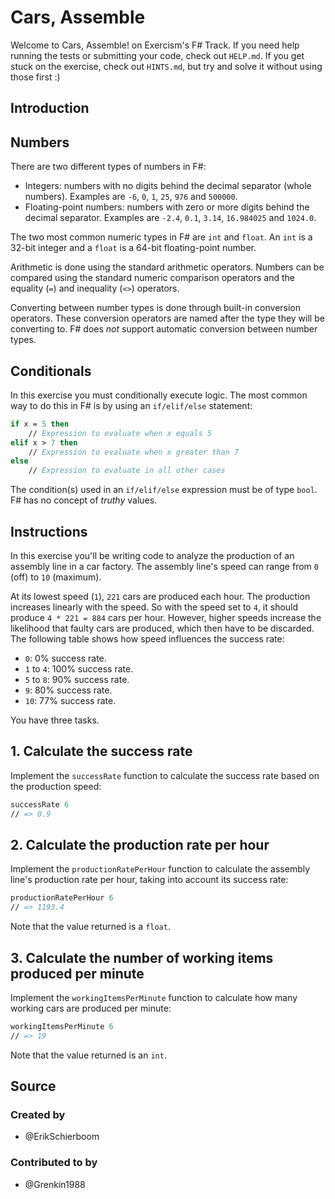 # Cars, Assemble

Welcome to Cars, Assemble! on Exercism's F# Track.
If you need help running the tests or submitting your code, check out `HELP.md`.
If you get stuck on the exercise, check out `HINTS.md`, but try and solve it
without using those first :)

## Introduction

## Numbers

There are two different types of numbers in F#:

- Integers: numbers with no digits behind the decimal separator (whole numbers).
  Examples are `-6`, `0`, `1`, `25`, `976` and `500000`.
- Floating-point numbers: numbers with zero or more digits behind the decimal
  separator. Examples are `-2.4`, `0.1`, `3.14`, `16.984025` and `1024.0`.

The two most common numeric types in F# are `int` and `float`. An `int` is a
32-bit integer and a `float` is a 64-bit floating-point number.

Arithmetic is done using the standard arithmetic operators. Numbers can be
compared using the standard numeric comparison operators and the equality (`=`)
and inequality (`<>`) operators.

Converting between number types is done through built-in conversion operators.
These conversion operators are named after the type they will be converting to.
F# does _not_ support automatic conversion between number types.

## Conditionals

In this exercise you must conditionally execute logic. The most common way to do
this in F# is by using an `if/elif/else` statement:

```fsharp
if x = 5 then
    // Expression to evaluate when x equals 5
elif x > 7 then
    // Expression to evaluate when x greater than 7
else
    // Expression to evaluate in all other cases
```

The condition(s) used in an `if/elif/else` expression must be of type `bool`.
F# has no concept of _truthy_ values.

## Instructions

In this exercise you'll be writing code to analyze the production of an assembly
line in a car factory. The assembly line's speed can range from `0` (off) to
`10` (maximum).

At its lowest speed (`1`), `221` cars are produced each hour. The production
increases linearly with the speed. So with the speed set to `4`, it should
produce `4 * 221 = 884` cars per hour. However, higher speeds increase the
likelihood that faulty cars are produced, which then have to be discarded.
The following table shows how speed influences the success rate:

- `0`: 0% success rate.
- `1` to `4`: 100% success rate.
- `5` to `8`: 90% success rate.
- `9`: 80% success rate.
- `10`: 77% success rate.

You have three tasks.

## 1. Calculate the success rate

Implement the `successRate` function to calculate the success rate based on the
production speed:

```fsharp
successRate 6
// => 0.9
```

## 2. Calculate the production rate per hour

Implement the `productionRatePerHour` function to calculate the assembly line's
production rate per hour, taking into account its success rate:

```fsharp
productionRatePerHour 6
// => 1193.4
```

Note that the value returned is a `float`.

## 3. Calculate the number of working items produced per minute

Implement the `workingItemsPerMinute` function to calculate how many working
cars are produced per minute:

```fsharp
workingItemsPerMinute 6
// => 19
```

Note that the value returned is an `int`.

## Source

### Created by

- @ErikSchierboom

### Contributed to by

- @Grenkin1988
